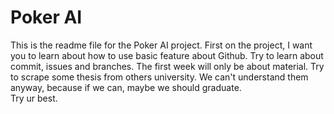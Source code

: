 # Poker AI
This is the readme file for the Poker AI project. First on the project, I want you to learn about how to use basic feature about Github. Try to learn about commit, issues and branches. The first week will only be about material. Try to scrape some thesis from others university. We can't understand them anyway, because if we can, maybe we should graduate.  
Try ur best.